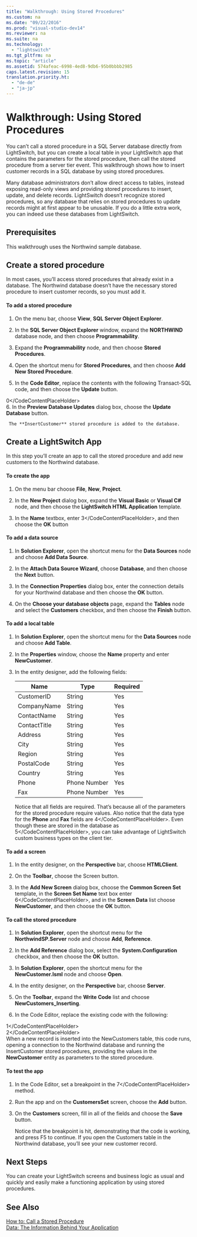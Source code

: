 ```yaml
---
title: "Walkthrough: Using Stored Procedures"
ms.custom: na
ms.date: "09/22/2016"
ms.prod: "visual-studio-dev14"
ms.reviewer: na
ms.suite: na
ms.technology: 
  - "lightswitch"
ms.tgt_pltfrm: na
ms.topic: "article"
ms.assetid: 574afeac-6998-4ed8-9db6-95b0bbbb2985
caps.latest.revision: 15
translation.priority.ht: 
  - "de-de"
  - "ja-jp"
---
```

# Walkthrough: Using Stored Procedures
You can’t call a stored procedure in a SQL Server database directly from LightSwitch, but you can create a local table in your LightSwitch app that contains the parameters for the stored procedure, then call the stored procedure from a server tier event. This walkthrough shows how to insert customer records in a SQL database by using stored procedures.  
  
 Many database administrators don’t allow direct access to tables, instead exposing read-only views and providing stored procedures to insert, update, and delete records. LightSwitch doesn’t recognize stored procedures, so any database that relies on stored procedures to update records might at first appear to be unusable. If you do a little extra work, you can indeed use these databases from LightSwitch.  
  
## Prerequisites  
 This walkthrough uses the Northwind sample database.  
  
## Create a stored procedure  
 In most cases, you’ll access stored procedures that already exist in a database. The Northwind database doesn’t have the necessary stored procedure to insert customer records, so you must add it.  
  
#### To add a stored procedure  
  
1.  On the menu bar, choose **View**, **SQL Server Object Explorer**.  
  
2.  In the **SQL Server Object Explorer** window, expand the **NORTHWIND** database node, and then choose **Programmability**.  
  
3.  Expand the **Programmability** node, and then choose **Stored Procedures**.  
  
4.  Open the shortcut menu for **Stored Procedures**, and then choose **Add New Stored Procedure**.  
  
5.  In the **Code Editor**, replace the contents with the following Transact-SQL code, and then choose the **Update** button.  
  
<CodeContentPlaceHolder>0\</CodeContentPlaceHolder>  
6.  In the **Preview Database Updates** dialog box, choose the **Update Database** button.  
  
     The **InsertCustomer** stored procedure is added to the database.  
  
## Create a LightSwitch App  
 In this step you’ll create an app to call the stored procedure and add new customers to the Northwind database.  
  
#### To create the app  
  
1.  On the menu bar choose **File**, **New**, **Project**.  
  
2.  In the **New Project** dialog box, expand the **Visual Basic** or **Visual C#** node, and then choose the **LightSwitch HTML Application** template.  
  
3.  In the **Name** textbox, enter <CodeContentPlaceHolder>3\</CodeContentPlaceHolder>, and then choose the **OK** button  
  
#### To add a data source  
  
1.  In **Solution Explorer**, open the shortcut menu for the **Data Sources** node and choose **Add Data Source**.  
  
2.  In the **Attach Data Source Wizard**, choose **Database**, and then choose the **Next** button.  
  
3.  In the **Connection Properties** dialog box, enter the connection details for your Northwind database and then choose the **OK** button.  
  
4.  On the **Choose your database objects** page, expand the **Tables** node and select the **Customers** checkbox, and then choose the **Finish** button.  
  
#### To add a local table  
  
1.  In **Solution Explorer**, open the shortcut menu for the **Data Sources** node and choose **Add Table**.  
  
2.  In the **Properties** window, choose the **Name** property and enter **NewCustomer**.  
  
3.  In the entity designer, add the following fields:  
  
    |Name|Type|Required|  
    |----------|----------|--------------|  
    |CustomerID|String|Yes|  
    |CompanyName|String|Yes|  
    |ContactName|String|Yes|  
    |ContactTitle|String|Yes|  
    |Address|String|Yes|  
    |City|String|Yes|  
    |Region|String|Yes|  
    |PostalCode|String|Yes|  
    |Country|String|Yes|  
    |Phone|Phone Number|Yes|  
    |Fax|Phone Number|Yes|  
  
     Notice that all fields are required. That’s because all of the parameters for the stored procedure require values. Also notice that the data type for the **Phone** and **Fax** fields are <CodeContentPlaceHolder>4\</CodeContentPlaceHolder>. Even though these are stored in the database as <CodeContentPlaceHolder>5\</CodeContentPlaceHolder>, you can take advantage of LightSwitch custom business types on the client tier.  
  
#### To add a screen  
  
1.  In the entity designer, on the **Perspective** bar, choose **HTMLClient**.  
  
2.  On the **Toolbar**, choose the Screen button.  
  
3.  In the **Add New Screen** dialog box, choose the **Common Screen Set** template, in the **Screen Set Name** text box enter <CodeContentPlaceHolder>6\</CodeContentPlaceHolder>, and in the **Screen Data** list choose **NewCustomer**, and then choose the **OK** button.  
  
#### To call the stored procedure  
  
1.  In **Solution Explorer**, open the shortcut menu for the **NorthwindSP.Server** node and choose **Add**, **Reference**.  
  
2.  In the **Add Reference** dialog box, select the **System.Configuration** checkbox, and then choose the **OK** button.  
  
3.  In **Solution Explorer**, open the shortcut menu for the **NewCustomer.lsml** node and choose **Open**.  
  
4.  In the entity designer, on the **Perspective** bar, choose **Server**.  
  
5.  On the **Toolbar**, expand the **Write Code** list and choose **NewCustomers_Inserting**.  
  
6.  In the Code Editor, replace the existing code with the following:  
  
<CodeContentPlaceHolder>1\</CodeContentPlaceHolder>  
<CodeContentPlaceHolder>2\</CodeContentPlaceHolder>  
     When a new record is inserted into the NewCustomers table, this code runs, opening a connection to the Northwind database and running the InsertCustomer stored procedures, providing the values in the **NewCustomer** entity as parameters to the stored procedure.  
  
#### To test the app  
  
1.  In the Code Editor, set a breakpoint in the <CodeContentPlaceHolder>7\</CodeContentPlaceHolder> method.  
  
2.  Run the app and on the **CustomersSet** screen, choose the **Add** button.  
  
3.  On the **Customers** screen, fill in all of the fields and choose the **Save** button.  
  
     Notice that the breakpoint is hit, demonstrating that the code is working, and press F5 to continue. If you open the Customers table in the Northwind database, you’ll see your new customer record.  
  
## Next Steps  
 You can create your LightSwitch screens and business logic as usual and quickly and easily make a functioning application by using stored procedures.  
  
## See Also  
 [How to: Call a Stored Procedure](../vs140/how-to--execute-a-stored-procedure-in-lightswitch.md)   
 [Data: The Information Behind Your Application](../vs140/data--the-information-behind-your-application.md)